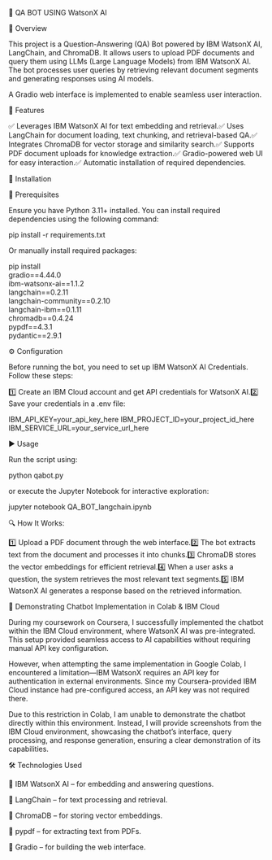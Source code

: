 📌 QA BOT USING WatsonX AI

📝 Overview

This project is a Question-Answering (QA) Bot powered by IBM WatsonX AI, LangChain, and ChromaDB. It allows users to upload PDF documents and query them using LLMs (Large Language Models) from IBM WatsonX AI. The bot processes user queries by retrieving relevant document segments and generating responses using AI models.

A Gradio web interface is implemented to enable seamless user interaction.

🚀 Features

✅ Leverages IBM WatsonX AI for text embedding and retrieval.✅ Uses LangChain for document loading, text chunking, and retrieval-based QA.✅ Integrates ChromaDB for vector storage and similarity search.✅ Supports PDF document uploads for knowledge extraction.✅ Gradio-powered web UI for easy interaction.✅ Automatic installation of required dependencies.

🔧 Installation

📌 Prerequisites

Ensure you have Python 3.11+ installed. You can install required dependencies using the following command:

pip install -r requirements.txt

Or manually install required packages:

pip install \
    gradio==4.44.0 \
    ibm-watsonx-ai==1.1.2 \
    langchain==0.2.11 \
    langchain-community==0.2.10 \
    langchain-ibm==0.1.11 \
    chromadb==0.4.24 \
    pypdf==4.3.1 \
    pydantic==2.9.1

⚙️ Configuration

Before running the bot, you need to set up IBM WatsonX AI Credentials. Follow these steps:

1️⃣ Create an IBM Cloud account and get API credentials for WatsonX AI.2️⃣ Save your credentials in a .env file:

IBM_API_KEY=your_api_key_here
IBM_PROJECT_ID=your_project_id_here
IBM_SERVICE_URL=your_service_url_here

▶️ Usage

Run the script using:

python qabot.py

or execute the Jupyter Notebook for interactive exploration:

jupyter notebook QA_BOT_langchain.ipynb

🔍 How It Works:

1️⃣ Upload a PDF document through the web interface.2️⃣ The bot extracts text from the document and processes it into chunks.3️⃣ ChromaDB stores the vector embeddings for efficient retrieval.4️⃣ When a user asks a question, the system retrieves the most relevant text segments.5️⃣ IBM WatsonX AI generates a response based on the retrieved information.

📌 Demonstrating Chatbot Implementation in Colab & IBM Cloud

During my coursework on Coursera, I successfully implemented the chatbot within the IBM Cloud environment, where WatsonX AI was pre-integrated. This setup provided seamless access to AI capabilities without requiring manual API key configuration.

However, when attempting the same implementation in Google Colab, I encountered a limitation—IBM WatsonX requires an API key for authentication in external environments. Since my Coursera-provided IBM Cloud instance had pre-configured access, an API key was not required there.

Due to this restriction in Colab, I am unable to demonstrate the chatbot directly within this environment. Instead, I will provide screenshots from the IBM Cloud environment, showcasing the chatbot’s interface, query processing, and response generation, ensuring a clear demonstration of its capabilities.

🛠 Technologies Used

🔹 IBM WatsonX AI – for embedding and answering questions.

🔹 LangChain – for text processing and retrieval.

🔹 ChromaDB – for storing vector embeddings.

🔹 pypdf – for extracting text from PDFs.

🔹 Gradio – for building the web interface.
